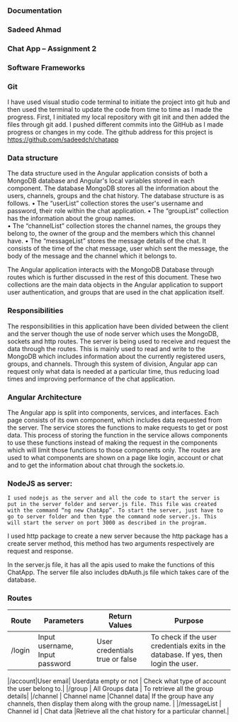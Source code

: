 ### Documentation
### Sadeed Ahmad 
### Chat App – Assignment 2
### Software Frameworks
###	Git

I have used visual studio code terminal to initiate the project into git hub and then used the terminal to update the code from time to time as I made the progress. First, I initiated my local repository with git init and then added the files through git add. I pushed different commits into the GitHub as I made progress or changes in my code. The github address for this project is 
https://github.com/sadeedch/chatapp


###	Data structure

The data structure used in the Angular application consists of both a MongoDB database and Angular's local variables stored in each component. The database MongoDB stores all the information about the users, channels, groups and the chat history. The database structure is as follows. 
•	The “userList” collection stores the user's username and password, their role within the chat application.
•	 The “groupList” collection has the information about the group names.  
•	The “channelList” collection stores the channel names, the groups they belong to, the owner of the group and the members which this channel have. 
•	The “messageList” stores the message details of the chat. It consists of the time of the chat message, user which sent the message, the body of the message and the channel which it belongs to. 

The Angular application interacts with the MongoDB Database through routes which is further discussed in the rest of this document. These two collections are the main data objects in the Angular application to support user authentication, and groups that are used in the chat application itself.

###	Responsibilities 

The responsibilities in this application have been divided between the client and the server though the use of node server which uses the MongoDB, sockets and http routes. The server is being used to receive and request the data through the routes.  This is mainly used to read and write to the MongoDB which includes information about the currently registered users, groups, and channels. 
Through this system of division, Angular app can request only what data is needed at a particular time, thus reducing load times and improving performance of the chat application. 


###	Angular Architecture 

The Angular app is split into components, services, and interfaces. Each page consists of its own component, which includes data requested from the server. The service stores the functions to make requests to get or post data. This process of storing the function in the service allows components to use these functions instead of making the request in the components which will limit those functions to those components only. The routes are used to what components are shown on a page like login, account or chat and to get the information about chat through the sockets.io.  



###	NodeJS as server:
	I used nodejs as the server and all the code to start the server is put in the server folder and server.js file. This file was created with the command “ng new ChatApp”. To start the server, just have to go to server folder and then type the command node server.js. This will start the server on port 3000 as described in the program. 
 I used http package to create a new server because the http package has a create server method, this method has two arguments respectively are request and response.

In the server.js file, it has all the apis used to make the functions of this ChatApp.
The server file also includes dbAuth.js file which takes care of the database. 

###	Routes



| Route | Parameters | Return Values | Purpose |
|-------|------------|---------------|---------|
|/login	| Input username, Input password |	User credentials true or false |	To check if the user credentials exits in the database. If yes, then login the user. |


|/account|User email| Userdata empty or not |	Check what type of account the user belong to.|
|/group	|	All Groups data |	To retrieve all the group details|
|/channel |	Channel name	|Channel data| If the group have any channels, then display them along with the group name. |
|/messageList |	Channel id	| Chat data	 |Retrieve all the chat history for a particular channel.|




